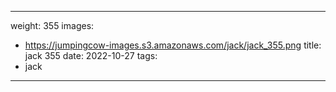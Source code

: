 
---
weight: 355
images:
- https://jumpingcow-images.s3.amazonaws.com/jack/jack_355.png
title: jack 355
date: 2022-10-27
tags:
- jack
---
